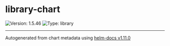 # library-chart

![Version: 1.5.46](https://img.shields.io/badge/Version-1.5.46-informational?style=flat-square) ![Type: library](https://img.shields.io/badge/Type-library-informational?style=flat-square)

----------------------------------------------
Autogenerated from chart metadata using [helm-docs v1.11.0](https://github.com/norwoodj/helm-docs/releases/v1.11.0)
